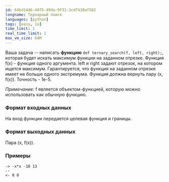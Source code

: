 ```yaml
---
id: 64bd14d6-40f5-49da-9f31-3cd7430af582
longname: Тернарный поиск
languages: [python]
tags: [easy, io]
time_limit: 1
real_time_limit: 1
max_vm_size: 64M
---
```



Ваша задача -- написать **функцию** `def ternary_search(f, left, right);`, которая будет искать максимум функции на заданном отрезке. 
Функция f(x) - функция одного аргумента. left и right задают отрезок, на котором ищется максимум. Гарантируется, что функция на заданном 
отрезке имеет не больше одного экстремума. Функция должна вернуть пару (x, f(x)). Точность - 1e-5.

*Примечание:* f является объектом-функцией, которую можно использовать как обычную функцию.

### Формат входных данных

На вход функции передается целевая функция и границы.

### Формат выходных данных

Пара (x, f(x)).

### Примеры

```
-> -x*x -10 13
--
<- 0 0
```
